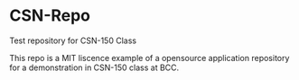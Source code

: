 # CSN-Repo
Test repository for CSN-150 Class

This repo is a MIT liscence example of a opensource application repository for a demonstration in CSN-150 class at BCC. 

